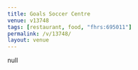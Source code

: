```yaml
---
title: Goals Soccer Centre
venue: v13748
tags: [restaurant, food, "fhrs:695011"]
permalink: /v/13748/
layout: venue
---
```

null